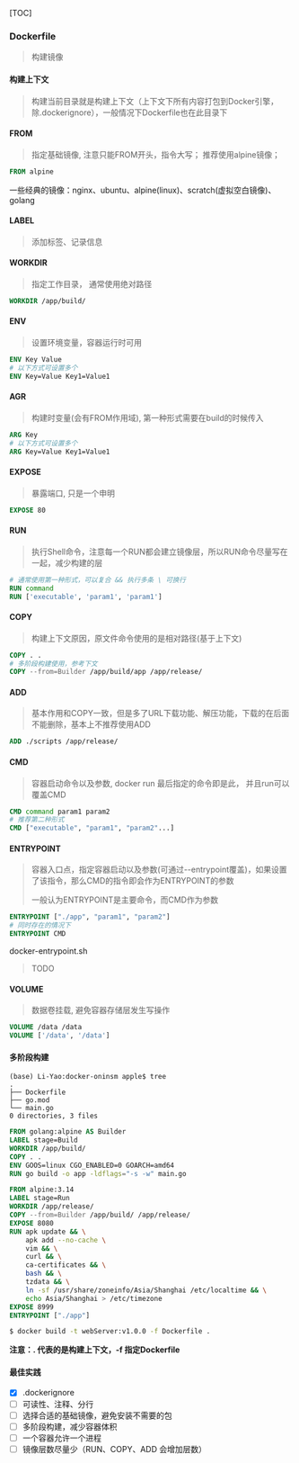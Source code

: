 [TOC]

### Dockerfile

> 构建镜像

#### 构建上下文

> 构建当前目录就是构建上下文（上下文下所有内容打包到Docker引擎，除.dockerignore），一般情况下Dockerfile也在此目录下

#### FROM

> 指定基础镜像, 注意只能FROM开头，指令大写； 推荐使用alpine镜像；

~~~dockerfile
FROM alpine
~~~

一些经典的镜像：nginx、ubuntu、alpine(linux)、scratch(虚拟空白镜像)、golang

#### LABEL

> 添加标签、记录信息

#### WORKDIR

> 指定工作目录， 通常使用绝对路径

~~~dockerfile
WORKDIR /app/build/
~~~

#### ENV

> 设置环境变量，容器运行时可用

~~~dockerfile
ENV Key Value
# 以下方式可设置多个
ENV Key=Value Key1=Value1
~~~

#### AGR

> 构建时变量(会有FROM作用域), 第一种形式需要在build的时候传入

~~~dockerfile
ARG Key
# 以下方式可设置多个
ARG Key=Value Key1=Value1
~~~

#### EXPOSE

> 暴露端口, 只是一个申明

~~~dockerfile
EXPOSE 80
~~~

#### RUN

> 执行Shell命令，注意每一个RUN都会建立镜像层，所以RUN命令尽量写在一起，减少构建的层

~~~dockerfile
# 通常使用第一种形式，可以复合 && 执行多条 \ 可换行
RUN command			
RUN ['executable', 'param1', 'param1']
~~~

#### COPY

> 构建上下文原因，原文件命令使用的是相对路径(基于上下文)

~~~dockerfile
COPY . .
# 多阶段构建使用，参考下文
COPY --from=Builder /app/build/app /app/release/
~~~

#### ADD

> 基本作用和COPY一致，但是多了URL下载功能、解压功能，下载的在后面不能删除，基本上不推荐使用ADD

~~~dockerfile
ADD ./scripts /app/release/
~~~

#### CMD

> 容器启动命令以及参数, docker run 最后指定的命令即是此， 并且run可以覆盖CMD

~~~dockerfile
CMD command param1 param2
# 推荐第二种形式
CMD ["executable", "param1", "param2"...]
~~~

#### ENTRYPOINT

> 容器入口点，指定容器启动以及参数(可通过--entrypoint覆盖)，如果设置了该指令，那么CMD的指令即会作为ENTRYPOINT的参数
>
> 一般认为ENTRYPOINT是主要命令，而CMD作为参数

~~~dockerfile
ENTRYPOINT ["./app", "param1", "param2"]
# 同时存在的情况下
ENTRYPOINT CMD
~~~

docker-entrypoint.sh

> TODO

#### VOLUME

> 数据卷挂载, 避免容器存储层发生写操作

~~~dockerfile
VOLUME /data /data
VOLUME ['/data', '/data']
~~~

#### 多阶段构建

~~~
(base) Li-Yao:docker-oninsm apple$ tree
.
├── Dockerfile
├── go.mod
└── main.go
0 directories, 3 files
~~~

~~~dockerfile
FROM golang:alpine AS Builder
LABEL stage=Build
WORKDIR /app/build/
COPY . .
ENV GOOS=linux CGO_ENABLED=0 GOARCH=amd64
RUN go build -o app -ldflags="-s -w" main.go

FROM alpine:3.14
LABEL stage=Run
WORKDIR /app/release/
COPY --from=Builder /app/build/ /app/release/
EXPOSE 8080
RUN apk update && \
	apk add --no-cache \
	vim && \
	curl && \
	ca-certificates && \
	bash && \
	tzdata && \
	ln -sf /usr/share/zoneinfo/Asia/Shanghai /etc/localtime && \
	echo Asia/Shanghai > /etc/timezone
EXPOSE 8999
ENTRYPOINT ["./app"]
~~~

~~~bash
$ docker build -t webServer:v1.0.0 -f Dockerfile . 
~~~

**注意：. 代表的是构建上下文，-f 指定Dockerfile**

#### 最佳实践

- [x] .dockerignore
- [ ] 可读性、注释、分行
- [ ] 选择合适的基础镜像，避免安装不需要的包
- [ ] 多阶段构建，减少容器体积
- [ ] 一个容器允许一个进程
- [ ] 镜像层数尽量少（RUN、COPY、ADD 会增加层数）